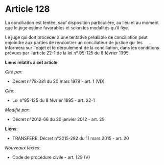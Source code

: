 # Article 128

La conciliation est tentée, sauf disposition particulière, au lieu et au moment que le juge estime favorables et selon les
modalités qu'il fixe.

Le juge qui doit procéder à une tentative préalable de conciliation peut enjoindre aux parties de rencontrer un conciliateur
de justice qui les informera sur l'objet et le déroulement de la conciliation, dans les conditions prévues par l'article 22-1
de la loi n° 95-125 du 8 février 1995.

**Liens relatifs à cet article**

_Cité par_:

  - Décret n°78-381 du 20 mars 1978 - art. 1 (VD)

_Cite_:

  - Loi n°95-125 du 8 février 1995 - art. 22-1

_Modifié par_:

  - Décret n°2012-66 du 20 janvier 2012 - art. 29

**Liens**:

  - TRANSFERE: Décret n°2015-282 du 11 mars 2015 - art. 20

_Nouveaux textes_:

  - Code de procédure civile - art. 129 (V)
